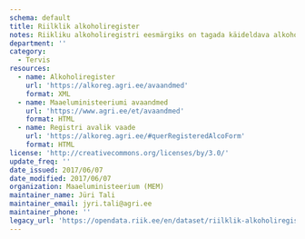 ```yaml
---
schema: default
title: Riilklik alkoholiregister
notes: Riikliku alkoholiregistri eesmärgiks on tagada käideldava alkoholi üle arvestuse pidamine vastavalt alkoholiseadusele. Alkoholiregistri vastutav töötleja on Maaeluministeerium ja volitatud töötleja on Veterinaar-ja Toiduamet (VTA). Täpsemat teavet alkoholiregistri kohta saab VTA kodulehelt.
department: ''
category:
  - Tervis
resources:
  - name: Alkoholiregister
    url: 'https://alkoreg.agri.ee/avaandmed'
    format: XML
  - name: Maaeluministeeriumi avaandmed
    url: 'https://www.agri.ee/et/avaandmed'
    format: HTML
  - name: Registri avalik vaade
    url: 'https://alkoreg.agri.ee/#querRegisteredAlcoForm'
    format: HTML
license: 'http://creativecommons.org/licenses/by/3.0/'
update_freq: ''
date_issued: 2017/06/07
date_modified: 2017/06/07
organization: Maaeluministeerium (MEM)
maintainer_name: Jüri Tali
maintainer_email: jyri.tali@agri.ee
maintainer_phone: ''
legacy_url: 'https://opendata.riik.ee/en/dataset/riilklik-alkoholiregister'
---
```

